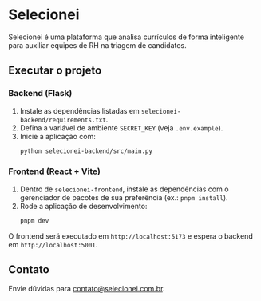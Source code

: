 # Selecionei

Selecionei é uma plataforma que analisa currículos de forma inteligente para auxiliar equipes de RH na triagem de candidatos.

## Executar o projeto

### Backend (Flask)
1. Instale as dependências listadas em `selecionei-backend/requirements.txt`.
2. Defina a variável de ambiente `SECRET_KEY` (veja `.env.example`).
3. Inicie a aplicação com:
   ```bash
   python selecionei-backend/src/main.py
   ```

### Frontend (React + Vite)
1. Dentro de `selecionei-frontend`, instale as dependências com o gerenciador de pacotes de sua preferência (ex.: `pnpm install`).
2. Rode a aplicação de desenvolvimento:
   ```bash
   pnpm dev
   ```

O frontend será executado em `http://localhost:5173` e espera o backend em `http://localhost:5001`.

## Contato
Envie dúvidas para [contato@selecionei.com.br](mailto:contato@selecionei.com.br).
